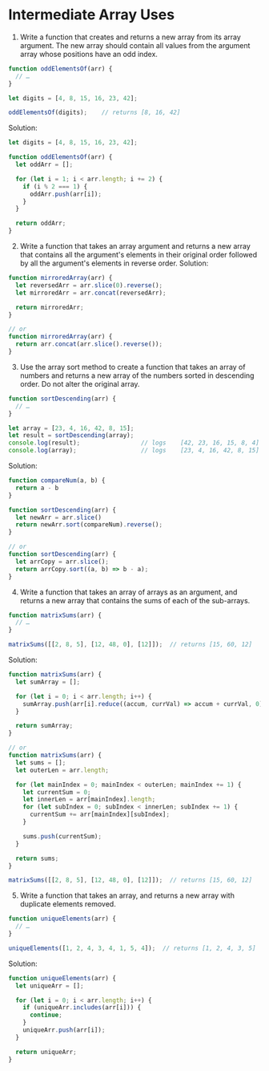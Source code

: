 # Intermediate Array Uses
1. Write a function that creates and returns a new array from its array argument. The new array should contain all values from the argument array whose positions have an odd index.
```js
function oddElementsOf(arr) {
  // …
}

let digits = [4, 8, 15, 16, 23, 42];

oddElementsOf(digits);    // returns [8, 16, 42]
```

Solution:
```js
let digits = [4, 8, 15, 16, 23, 42];

function oddElementsOf(arr) {
  let oddArr = [];

  for (let i = 1; i < arr.length; i += 2) {
    if (i % 2 === 1) {
      oddArr.push(arr[i]);
    }
  }

  return oddArr;
}
```

2. Write a function that takes an array argument and returns a new array that contains all the argument's elements in their original order followed by all the argument's elements in reverse order.
Solution:
```js
function mirroredArray(arr) {
  let reversedArr = arr.slice(0).reverse();
  let mirroredArr = arr.concat(reversedArr);

  return mirroredArr;
}

// or
function mirroredArray(arr) {
  return arr.concat(arr.slice().reverse());
}
```

3. Use the array sort method to create a function that takes an array of numbers and returns a new array of the numbers sorted in descending order. Do not alter the original array.
```js
function sortDescending(arr) {
  // …
}

let array = [23, 4, 16, 42, 8, 15];
let result = sortDescending(array);
console.log(result);                 // logs    [42, 23, 16, 15, 8, 4]
console.log(array);                  // logs    [23, 4, 16, 42, 8, 15]
```

Solution:
```js
function compareNum(a, b) {
  return a - b
}

function sortDescending(arr) {
  let newArr = arr.slice()
  return newArr.sort(compareNum).reverse();
}

// or
function sortDescending(arr) {
  let arrCopy = arr.slice();
  return arrCopy.sort((a, b) => b - a);
}
```


4. Write a function that takes an array of arrays as an argument, and returns a new array that contains the sums of each of the sub-arrays.
```js
function matrixSums(arr) {
  // …
}

matrixSums([[2, 8, 5], [12, 48, 0], [12]]);  // returns [15, 60, 12]
```

Solution:
```js
function matrixSums(arr) {
  let sumArray = [];

  for (let i = 0; i < arr.length; i++) {
    sumArray.push(arr[i].reduce((accum, currVal) => accum + currVal, 0));
  }

  return sumArray;
}

// or
function matrixSums(arr) {
  let sums = [];
  let outerLen = arr.length;

  for (let mainIndex = 0; mainIndex < outerLen; mainIndex += 1) {
    let currentSum = 0;
    let innerLen = arr[mainIndex].length;
    for (let subIndex = 0; subIndex < innerLen; subIndex += 1) {
      currentSum += arr[mainIndex][subIndex];
    }

    sums.push(currentSum);
  }

  return sums;
}

matrixSums([[2, 8, 5], [12, 48, 0], [12]]);  // returns [15, 60, 12]
```

5. Write a function that takes an array, and returns a new array with duplicate elements removed.
```js
function uniqueElements(arr) {
  // …
}

uniqueElements([1, 2, 4, 3, 4, 1, 5, 4]);  // returns [1, 2, 4, 3, 5]
```

Solution:
```js
function uniqueElements(arr) {
  let uniqueArr = [];

  for (let i = 0; i < arr.length; i++) {
    if (uniqueArr.includes(arr[i])) {
      continue;
    }
    uniqueArr.push(arr[i]);
  }

  return uniqueArr;
}
```